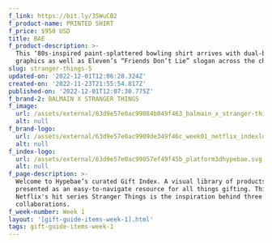 ```yaml
---
f_link: https://bit.ly/3SWuCB2
f_product-name: PRINTED SHIRT
f_price: $950 USD
title: BAE
f_product-description: >-
  This ‘80s-inspired paint-splattered bowling shirt arrives with dual-branded
  graphics as well as Eleven’s “Friends Don’t Lie” slogan across the chest.
slug: stranger-things-5
updated-on: '2022-12-01T12:06:28.324Z'
created-on: '2022-11-23T21:55:54.817Z'
published-on: '2022-12-01T12:07:30.775Z'
f_brand-2: BALMAIN X STRANGER THINGS
f_image:
  url: /assets/external/63d9e57e0ac99084b049f463_balmain_x_stranger-things_2.png
  alt: null
f_brand-logo:
  url: /assets/external/63d9e57e0ac9909de349f46c_week01_netflix_indexlogo.png
  alt: null
f_index-logo:
  url: /assets/external/63d9e57e0ac99057ef49f45b_platform3dhypebae.svg
  alt: null
f_page-description: >-
  Welcome to Hypebae’s curated Gift Index. A visual library of products is
  presented as an easy-to-navigate resource for all things gifting. This week,
  Netflix's hit series Stranger Things is the inspiration behind three diverse
  collaborations.
f_week-number: Week 1
layout: '[gift-guide-items-week-1].html'
tags: gift-guide-items-week-1
---
```



